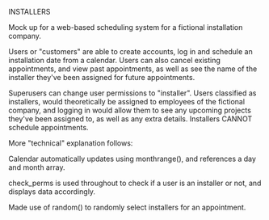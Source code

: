 INSTALLERS

Mock up for a web-based scheduling system for a fictional installation company.

Users or "customers" are able to create accounts, log in and schedule an installation date from a calendar. Users can also cancel existing appointments, and view past appointments, as well as see the name of the installer they've been assigned for future appointments.

Superusers can change user permissions to "installer". Users classified as installers, would theoretically be assigned to employees of the fictional company, and logging in would allow them to see any upcoming projects they've been assigned to, as well as any extra details. Installers CANNOT schedule appointments.

More "technical"  explanation follows:

Calendar automatically updates using monthrange(), and references a day and month array.

check_perms is used throughout to check if a user is an installer or not, and displays data accordingly. 

Made use of random() to randomly select installers for an appointment.

